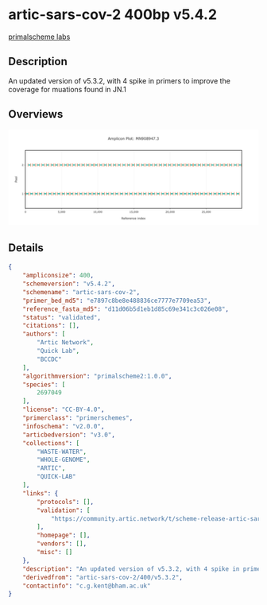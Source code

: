 # artic-sars-cov-2 400bp v5.4.2

[primalscheme labs](https://labs.primalscheme.com/detail/artic-sars-cov-2/400/v5.4.2)

## Description

An updated version of v5.3.2, with 4 spike in primers to improve the coverage for muations found in JN.1

## Overviews

![plot.png](work/plot.png)

## Details

```json
{
    "ampliconsize": 400,
    "schemeversion": "v5.4.2",
    "schemename": "artic-sars-cov-2",
    "primer_bed_md5": "e7897c8be8e488836ce7777e7709ea53",
    "reference_fasta_md5": "d11d06b5d1eb1d85c69e341c3c026e08",
    "status": "validated",
    "citations": [],
    "authors": [
        "Artic Network",
        "Quick Lab",
        "BCCDC"
    ],
    "algorithmversion": "primalscheme2:1.0.0",
    "species": [
        2697049
    ],
    "license": "CC-BY-4.0",
    "primerclass": "primerschemes",
    "infoschema": "v2.0.0",
    "articbedversion": "v3.0",
    "collections": [
        "WASTE-WATER",
        "WHOLE-GENOME",
        "ARTIC",
        "QUICK-LAB"
    ],
    "links": {
        "protocols": [],
        "validation": [
            "https://community.artic.network/t/scheme-release-artic-sars-cov2-400-v5-4-2/546"
        ],
        "homepage": [],
        "vendors": [],
        "misc": []
    },
    "description": "An updated version of v5.3.2, with 4 spike in primers to improve the coverage for muations found in JN.1",
    "derivedfrom": "artic-sars-cov-2/400/v5.3.2",
    "contactinfo": "c.g.kent@bham.ac.uk"
}
```

